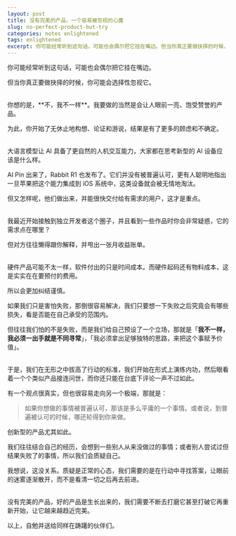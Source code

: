 ```yaml
---
layout: post
title: 没有完美的产品，一个容易被忽视的心魔
slug: no-perfect-product-but-try
categories: notes enlightened
tags: enlightened
excerpt: 你可能经常听到这句话，可能也会偶尔把它挂在嘴边。但当你真正要做抉择的时候，你可能会选择性忽视它。
---
```


你可能经常听到这句话，可能也会偶尔把它挂在嘴边。

但当你真正要做抉择的时候，你可能会选择性忽视它。

<br>
你想的是，**不，我不一样**。我要做的当然是会让人眼前一亮、饱受赞誉的产品。

为此，你开始了无休止地构想、论证和游说，结果是有了更多的顾虑和不确定。

<br>
大语言模型让 AI 具备了更自然的人机交互能力，大家都在思考新型的 AI 设备应该是什么样。

AI Pin 出来了，Rabbit R1 也发布了。它们并没有被普遍认可，更有人聪明地指出一旦苹果把这个能力集成到 iOS 系统中，这类设备就会被无情地淘汰。

但又怎样呢，他们做出来，并能很快交付给有需求的用户，这才是重点。

<br>
我最近开始接触到独立开发者这个圈子，并且看到一些作品时你会非常疑惑，它的需求点在哪里？

但对方往往懒得跟你解释，并甩出一张月收益账单。

<br>
硬件产品可能不太一样，软件付出的只是时间成本。而硬件起码还有物料成本，这是实实在在要预付的费用。

所以会更加纠结谨慎。

如果我们只是害怕失败，那倒很容易解决，我们只要想一下失败之后究竟会有哪些损失，看是否能在自己承受的范围内。

但往往我们怕的不是失败，而是我们给自己预设了一个立场，那就是「**我不一样，我必须一出手就是不同寻常**」，「我必须拿出足够独特的思路，来把这个事赋予价值」。

<br>
于是，我们在无形之中拔高了行动的标准，我们开始在形式上演练内功，然后眼看着一个个类似产品接连问世，而你还只能在台底下评论一声不过如此。

有一个观点很真实，但也很容易走向另一个极端，那就是：
>如果你想做的事情被普遍认可，那该是多么平庸的一个事情。或者说，到普遍被认可的时候，哪还轮得到你来做。

创新型的产品尤其如此。

我们往往结合自己的经历，会想到一些别人从来没做过的事情；或者别人尝试过但结果失败了的事情，所以我们会质疑自己。

我想说，这没关系。质疑是正常的心态，我们需要的是在行动中寻找答案，让眼前的迷雾逐渐散开，而不是看清一切之后再去前进。

<br>
没有完美的产品，好的产品是生长出来的，我们需要不断去打磨它甚至打破它再重新开始，让它越来越趋近完美。

以上，自勉并送给同样在踌躇的伙伴们。